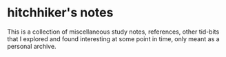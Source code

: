 # hitchhiker's notes

This is a collection of miscellaneous study notes, references, other tid-bits that I explored and found interesting at some point in time, only meant as a personal archive.
